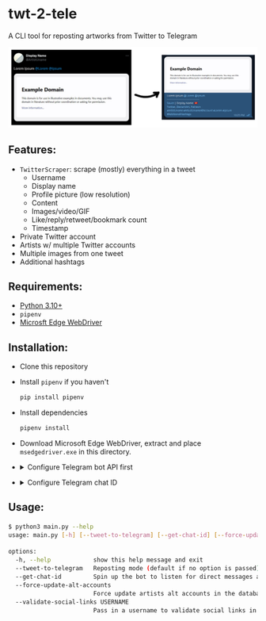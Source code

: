 # twt-2-tele

A CLI tool for reposting artworks from Twitter to Telegram

![](assets\demo.png)

## Features:
- `TwitterScraper`: scrape (mostly) everything in a tweet
  - Username
  - Display name
  - Profile picture (low resolution)
  - Content
  - Images/video/GIF
  - Like/reply/retweet/bookmark count
  - Timestamp
- Private Twitter account
- Artists w/ multiple Twitter accounts
- Multiple images from one tweet
- Additional hashtags


## Requirements:
- [Python 3.10+](https://www.python.org/)
- `pipenv`
- [Microsft Edge WebDriver](https://developer.microsoft.com/en-us/microsoft-edge/tools/webdriver/)

## Installation:
- Clone this repository
- Install `pipenv` if you haven't
   ```bash
   pip install pipenv
   ```
- Install dependencies
   ```bash
   pipenv install
   ```
- Download Microsoft Edge WebDriver, extract and place `msedgedriver.exe` in this directory.

- <details>
  <summary>Configure Telegram bot API first</summary>

  - If you haven't had a bot, create one using [BotFather](https://t.me/botfather)

    <video controls>
      <source src="assets\get_bot_api.mp4" type="video/mp4">
    </video>

  - If you already have one, here's how to get the API

    <video controls>
      <source src="assets\get_bot_api_existing.mp4" type="video/mp4">
    </video>

  - Place the API in `telegram_config > api_key` in `config.yaml`, ignore the `chat_id` for now (we'll get to that in the next step)

</details>

- <details>
  <summary>Configure Telegram chat ID</summary>

  - Chat id between `you` and the `bot`
    - Spin up the application, assuming you have already configured the bot API
      ```bash
      pipenv run py main.py --get-chat-id
      ```
    - Send a message to your bot
    - The chat id will be messaged back to you

  - Chat id between `a channel` and the `bot`: use the channel's username directly
    ```yaml
    telegram_config:
      chat_id: "@your_channel_username"
    ```

</details>

## Usage:
```bash
$ python3 main.py --help
usage: main.py [-h] [--tweet-to-telegram] [--get-chat-id] [--force-update-alt-accounts] [--validate-social-links USERNAME]

options:
  -h, --help            show this help message and exit
  --tweet-to-telegram   Reposting mode (default if no option is passed)
  --get-chat-id         Spin up the bot to listen for direct messages and return the chat id
  --force-update-alt-accounts
                        Force update artists alt accounts in the database
  --validate-social-links USERNAME
                        Pass in a username to validate social links in the database
```